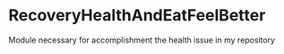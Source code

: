 # RecoveryHealthAndEatFeelBetter
Module necessary for accomplishment the health issue in my repository
